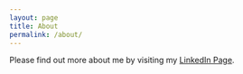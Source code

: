 ```yaml
---
layout: page
title: About
permalink: /about/
---
```


Please find out more about me by visiting my [LinkedIn Page](http://linkedin.com/in/stevenmassengill/).
